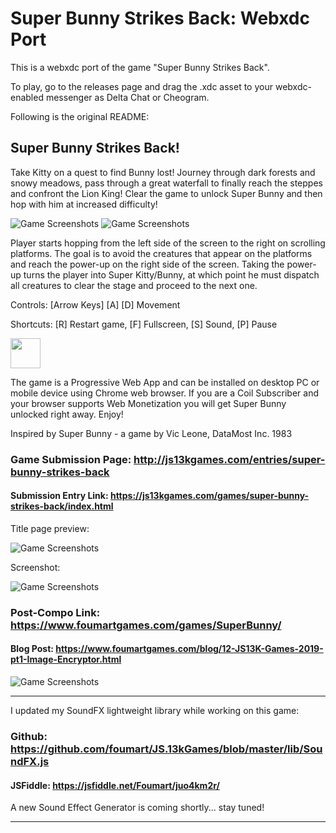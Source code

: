 # Super Bunny Strikes Back: Webxdc Port

This is a webxdc port of the game "Super Bunny Strikes Back".

To play, go to the releases page
and drag the .xdc asset to your webxdc-enabled messenger as Delta Chat or Cheogram.

Following is the original README:


## Super Bunny Strikes Back!

Take Kitty on a quest to find Bunny lost! Journey through dark forests and snowy meadows, pass through a great waterfall to finally reach the steppes and confront the Lion King! Clear the game to unlock Super Bunny and then hop with him at increased difficulty!

![Game Screenshots](https://www.foumartgames.com/games/SuperBunny/animation_bunny.gif)
![Game Screenshots](https://www.foumartgames.com/games/SuperBunny/animation_kitty.gif)

Player starts hopping from the left side of the screen to the right on scrolling platforms. The goal is to avoid the creatures that appear on the platforms and reach the power-up on the right side of the screen. Taking the power-up turns the player into Super Kitty/Bunny, at which point he must dispatch all creatures to clear the stage and proceed to the next one.

Controls: [Arrow Keys] [A] [D] Movement

Shortcuts: [R] Restart game, [F] Fullscreen, [S] Sound, [P] Pause

<img src="https://www.foumartgames.com/games/SuperBunny/icon.png" height="48" width="48">

The game is a Progressive Web App and can be installed on desktop PC or mobile device using Chrome web browser. If you are a Coil Subscriber and your browser supports Web Monetization you will get Super Bunny unlocked right away. Enjoy!

Inspired by Super Bunny - a game by Vic Leone, DataMost Inc. 1983

### Game Submission Page: http://js13kgames.com/entries/super-bunny-strikes-back
#### Submission Entry Link: https://js13kgames.com/games/super-bunny-strikes-back/index.html

Title page preview:

![Game Screenshots](https://www.foumartgames.com/games/SuperBunny/title_screen_preview.gif)

Screenshot:

![Game Screenshots](https://www.foumartgames.com/games/SuperBunny/screen_3_thumb.jpg)

### Post-Compo Link: https://www.foumartgames.com/games/SuperBunny/
#### Blog Post: https://www.foumartgames.com/blog/12-JS13K-Games-2019-pt1-Image-Encryptor.html

![Game Screenshots](https://www.foumartgames.com/games/SuperBunny/icon_225.png)

---

I updated my SoundFX lightweight library while working on this game:

### Github: https://github.com/foumart/JS.13kGames/blob/master/lib/SoundFX.js
#### JSFiddle: https://jsfiddle.net/Foumart/juo4km2r/

A new Sound Effect Generator is coming shortly... stay tuned!

---
